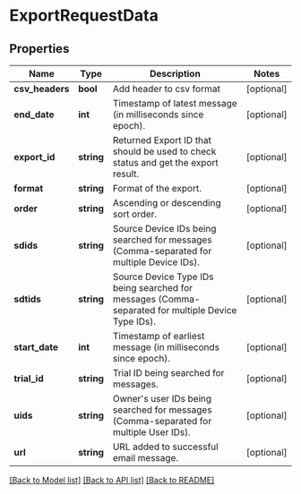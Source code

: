 # ExportRequestData

## Properties
Name | Type | Description | Notes
------------ | ------------- | ------------- | -------------
**csv_headers** | **bool** | Add header to csv format | [optional] 
**end_date** | **int** | Timestamp of latest message (in milliseconds since epoch). | [optional] 
**export_id** | **string** | Returned Export ID that should be used to check status and get the export result. | [optional] 
**format** | **string** | Format of the export. | [optional] 
**order** | **string** | Ascending or descending sort order. | [optional] 
**sdids** | **string** | Source Device IDs being searched for messages (Comma-separated for multiple Device IDs). | [optional] 
**sdtids** | **string** | Source Device Type IDs being searched for messages (Comma-separated for multiple Device Type IDs). | [optional] 
**start_date** | **int** | Timestamp of earliest message (in milliseconds since epoch). | [optional] 
**trial_id** | **string** | Trial ID being searched for messages. | [optional] 
**uids** | **string** | Owner&#39;s user IDs being searched for messages (Comma-separated for multiple User IDs). | [optional] 
**url** | **string** | URL added to successful email message. | [optional] 

[[Back to Model list]](../README.md#documentation-for-models) [[Back to API list]](../README.md#documentation-for-api-endpoints) [[Back to README]](../README.md)


